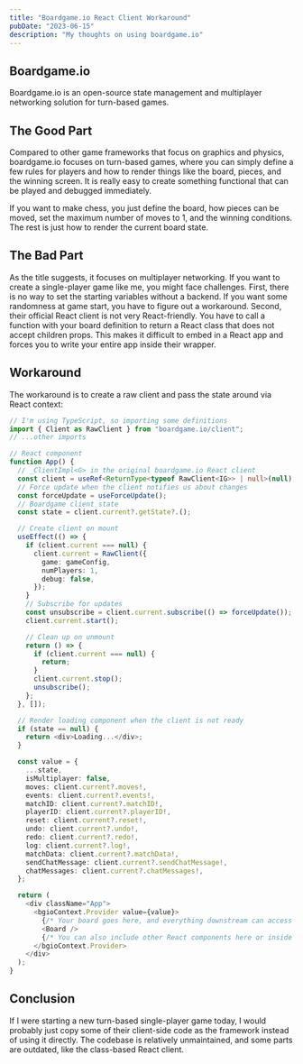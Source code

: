 ```yaml
---
title: "Boardgame.io React Client Workaround"
pubDate: "2023-06-15"
description: "My thoughts on using boardgame.io"
---
```


## Boardgame.io
Boardgame.io is an open-source state management and multiplayer networking solution for turn-based games.

## The Good Part
Compared to other game frameworks that focus on graphics and physics, boardgame.io focuses on turn-based games, where you can simply define a few rules for players and how to render things like the board, pieces, and the winning screen. It is really easy to create something functional that can be played and debugged immediately.

If you want to make chess, you just define the board, how pieces can be moved, set the maximum number of moves to 1, and the winning conditions. The rest is just how to render the current board state.

## The Bad Part
As the title suggests, it focuses on multiplayer networking. If you want to create a single-player game like me, you might face challenges. First, there is no way to set the starting variables without a backend. If you want some randomness at game start, you have to figure out a workaround. Second, their official React client is not very React-friendly. You have to call a function with your board definition to return a React class that does not accept children props. This makes it difficult to embed in a React app and forces you to write your entire app inside their wrapper.

## Workaround
The workaround is to create a raw client and pass the state around via React context:

```ts
// I'm using TypeScript, so importing some definitions
import { Client as RawClient } from "boardgame.io/client";
// ...other imports

// React component
function App() {
  // _ClientImpl<G> in the original boardgame.io React client
  const client = useRef<ReturnType<typeof RawClient<IG>> | null>(null);
  // Force update when the client notifies us about changes
  const forceUpdate = useForceUpdate();
  // Boardgame client state
  const state = client.current?.getState?.();

  // Create client on mount
  useEffect(() => {
    if (client.current === null) {
      client.current = RawClient({
        game: gameConfig,
        numPlayers: 1,
        debug: false,
      });
    }
    // Subscribe for updates
    const unsubscribe = client.current.subscribe(() => forceUpdate());
    client.current.start();

    // Clean up on unmount
    return () => {
      if (client.current === null) {
        return;
      }
      client.current.stop();
      unsubscribe();
    };
  }, []);

  // Render loading component when the client is not ready
  if (state == null) {
    return <div>Loading...</div>;
  }

  const value = {
    ...state,
    isMultiplayer: false,
    moves: client.current?.moves!,
    events: client.current?.events!,
    matchID: client.current?.matchID!,
    playerID: client.current?.playerID!,
    reset: client.current?.reset!,
    undo: client.current?.undo!,
    redo: client.current?.redo!,
    log: client.current?.log!,
    matchData: client.current?.matchData!,
    sendChatMessage: client.current?.sendChatMessage!,
    chatMessages: client.current?.chatMessages!,
  };

  return (
    <div className="App">
      <bgioContext.Provider value={value}>
        {/* Your board goes here, and everything downstream can access the state via context */}
        <Board />
        {/* You can also include other React components here or inside the outer div */}
      </bgioContext.Provider>
    </div>
  );
}
```

## Conclusion
If I were starting a new turn-based single-player game today, I would probably just copy some of their client-side code as the framework instead of using it directly. The codebase is relatively unmaintained, and some parts are outdated, like the class-based React client.

